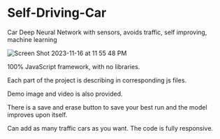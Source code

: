 # Self-Driving-Car
Car Deep Neural Network with sensors, avoids traffic, self improving, machine learning

![Screen Shot 2023-11-16 at 11 55 48 PM](https://github.com/harmanbrar7/Self-Driving-Car/assets/89001739/21d30db0-7afb-4bef-bda0-2d237b4a8d2f)


100% JavaScript framework, with no libraries. 

Each part of the project is describing in corresponding js files.

Demo image and video is also provided. 

There is a save and erase button to save your best run and the model improves upon itself.

Can add as many traffic cars as you want. The code is fully responsive. 
